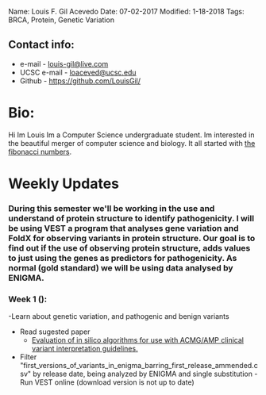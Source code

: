 Name: Louis F. Gil Acevedo 
Date: 07-02-2017
Modified: 1-18-2018
Tags: BRCA, Protein, Genetic Variation

## Contact info:

 - e-mail - <louis-gil@live.com>
 - UCSC e-mail - <loaceved@ucsc.edu>
 - Github - <https://github.com/LouisGil/>

# Bio:
Hi Im Louis Im a Computer Science undergraduate student. Im interested in the beautiful merger of computer science and biology. It all started with [the fibonacci numbers](https://en.wikipedia.org/wiki/Fibonacci_number).




# Weekly Updates


### During this semester we'll be working in the use and understand of protein structure to identify pathogenicity. I will be using VEST a program that analyses gene variation and FoldX for observing variants in protein structure. Our goal is to find out if the use of observing protein structure, adds values to just using the genes as predictors for pathogenicity. As normal (gold standard) we will be using data analysed by ENIGMA. 

###
### Week 1 ():
-Learn about genetic variation, and pathogenic and benign variants
- Read sugested paper
  - [Evaluation of in silico algorithms for use with ACMG/AMP clinical variant interpretation guidelines.](https://www.ncbi.nlm.nih.gov/pubmed/29179779)
- Filter "first_versions_of_variants_in_enigma_barring_first_release_ammended.csv" by release date, being analyzed by ENIGMA and single substitution
-Run VEST online (download version is not up to date)